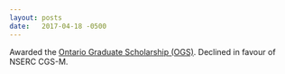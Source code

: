 ```yaml
---
layout: posts
date:   2017-04-18 -0500
---
```

Awarded the [Ontario Graduate Scholarship (OGS)](http://gradstudies.yorku.ca/current-students/student-finances/funding-awards/ogs/). Declined in favour of NSERC CGS-M.

